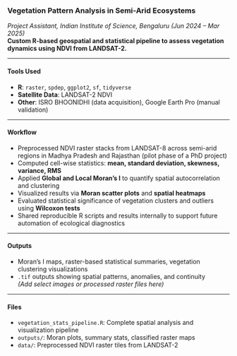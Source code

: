 ### Vegetation Pattern Analysis in Semi-Arid Ecosystems  
*Project Assistant, Indian Institute of Science, Bengaluru (Jun 2024 – Mar 2025)*  
**Custom R-based geospatial and statistical pipeline to assess vegetation dynamics using NDVI from LANDSAT-2.**

---

####  Tools Used  
- **R**: `raster`, `spdep`, `ggplot2`, `sf`, `tidyverse`  
- **Satellite Data**: LANDSAT-2 NDVI  
- **Other**: ISRO BHOONIDHI (data acquisition), Google Earth Pro (manual validation)

---

#### Workflow  
- Preprocessed NDVI raster stacks from LANDSAT-8 across semi-arid regions in Madhya Pradesh and Rajasthan (pilot phase of a PhD project)  
- Computed cell-wise statistics: **mean, standard deviation, skewness, variance, RMS**  
- Applied **Global and Local Moran’s I** to quantify spatial autocorrelation and clustering  
- Visualized results via **Moran scatter plots** and **spatial heatmaps**  
- Evaluated statistical significance of vegetation clusters and outliers using **Wilcoxon tests**  
- Shared reproducible R scripts and results internally to support future automation of ecological diagnostics  

---

#### Outputs  
- Moran’s I maps, raster-based statistical summaries, vegetation clustering visualizations  
- `.tif` outputs showing spatial patterns, anomalies, and continuity  
*(Add select images or processed raster files here)*

---

#### Files  
- `vegetation_stats_pipeline.R`: Complete spatial analysis and visualization pipeline  
- `outputs/`: Moran plots, summary stats, classified raster maps  
- `data/`: Preprocessed NDVI raster tiles from LANDSAT-2

